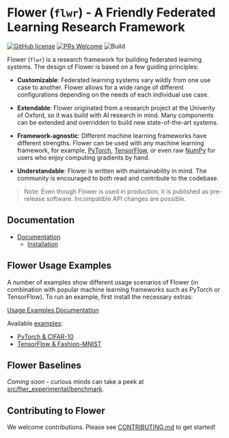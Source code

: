 # Flower (`flwr`) - A Friendly Federated Learning Research Framework

[![GitHub license](https://img.shields.io/github/license/adap/flower)](https://github.com/adap/flower/blob/master/LICENSE)
[![PRs Welcome](https://img.shields.io/badge/PRs-welcome-brightgreen.svg)](https://github.com/adap/flower/blob/master/CONTRIBUTING.md)
![Build](https://github.com/adap/flower/workflows/Build/badge.svg)

Flower (`flwr`) is a research framework for building federated learning systems. The
design of Flower is based on a few guiding principles:

* **Customizable**: Federated learning systems vary wildly from one use case to
  another. Flower allows for a wide range of different configurations depending
  on the needs of each individual use case.

* **Extendable**: Flower originated from a research project at the Univerity of
  Oxford, so it was build with AI research in mind. Many components can be
  extended and overridden to build new state-of-the-art systems.

* **Framework-agnostic**: Different machine learning frameworks have different
  strengths. Flower can be used with any machine learning framework, for
  example, [PyTorch](https://pytorch.org),
  [TensorFlow](https://tensorflow.org), or even raw [NumPy](https://numpy.org/)
  for users who enjoy computing gradients by hand.

* **Understandable**: Flower is written with maintainability in mind. The
  community is encouraged to both read and contribute to the codebase.

> Note: Even though Flower is used in production, it is published as
> pre-release software. Incompatible API changes are possible.

## Documentation

* [Documentation](https://flower.dev)
  * [Installation](https://flower.dev/installation.html)

## Flower Usage Examples

A number of examples show different usage scenarios of Flower (in combination
with popular machine learning frameworks such as PyTorch or TensorFlow). To run
an example, first install the necessary extras:

[Usage Examples Documentation](https://flower.dev/examples.html)

Available [examples](src/flwr_example):

* [PyTorch & CIFAR-10](src/flwr_example/pytorch)
* [TensorFlow & Fashion-MNIST](src/flwr_example/tensorflow)

## Flower Baselines

*Coming soon* - curious minds can take a peek at [src/flwr_experimental/benchmark](src/flwr_experimental/benchmark).

## Contributing to Flower

We welcome contributions. Please see [CONTRIBUTING.md](CONTRIBUTING.md) to get
started!
